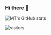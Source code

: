 ### Hi there 👋


![MT's GitHub stats](https://github-readme-stats.vercel.app/api?username=MattZ-99&show_icons=true&hide=stars&theme=radical&count_private=true)


<!-- (https://github.com/anuraghazra/github-readme-stats) -->


 ![visitors](https://visitor-badge.glitch.me/badge?page_id=https://github.com/MattZ-99)
 
 
<!--
[![Top Langs](https://github-readme-stats.vercel.app/api/top-langs/?username=MattZ-99&layout=compact)](https://github.com/anuraghazra/github-readme-stats)
-->


<!--
**MattZ-99/MattZ-99** is a ✨ _special_ ✨ repository because its `README.md` (this file) appears on your GitHub profile.

Here are some ideas to get you started:

- 🔭 I’m currently working on ...
- 🌱 I’m currently learning ...
- 👯 I’m looking to collaborate on ...
- 🤔 I’m looking for help with ...
- 💬 Ask me about ...
- 📫 How to reach me: ...
- 😄 Pronouns: ...
- ⚡ Fun fact: ...
-->

